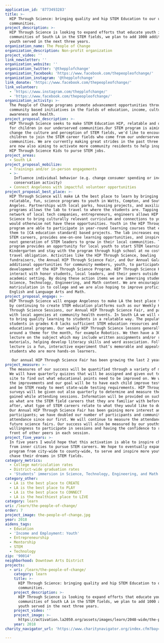 ```yaml
---
application_id: '8773493283'
title: >-
  HIP Through Science: bringing quality and hip STEM Education to our urban
  communities.
project_description: >-
  HIP Through Science is looking to expand efforts that educate youth in the
  communities of South LA in the STEM fields, we plan to add 1000 additional
  youth served in the next three years.
organization_name: The People of Change
organization_description: Non-profit organization
project_video: ''
link_newsletter: ''
organization_website: ''
organization_twitter: '@thepplofchange'
organization_facebook: 'https://www.facebook.com/thepeopleofchange/'
organization_instagram: '@thepplofchange'
link_donate: 'https://www.facebook.com/thepeopleofchange/'
link_volunteer:
  - 'https://www.instagram.com/thepplofchange/'
  - 'https://www.facebook.com/thepeopleofchange/'
organization_activity: >-
  The People of Change programs promote advancement opportunities through
  community based initiatives in the fields of education, income, cultural
  awareness and health.
project_proposal_description: >-
  HIP Through Science seeks to make STEM Education HIP, relatable and obtainable
  for children in our underserved communities.Our STEM program is aiming to
  change the culture and perception of STEM fields, we'd like to encourage more
  children to join the STEM career fields who come from our underserved
  communities. We are currently making great strides in the past three years,we
  are now also aiming to activate more community residents to help inspire our
  HIP Through Science Kids to purse STEM jobs.
project_areas:
  - South LA
project_proposal_mobilize:
  - Trainings and/or in-person engagements
  - >-
    Influence individual behavior (e.g. change consumer spending or increase
    conservation activity)
  - Connect Angelenos with impactful volunteer opportunities
project_proposal_best_place: >-
  HIP Through Science will make LA the best place to learn by bringing
  relatable, fun, science programs to youth in Watts, Compton, and South Los
  Angeles. Partnerships with local parks, housing projects, and auxiliary school
  programs allows the lab to travel to where the students are. Tapping into a
  network of local tech companies, entrepreneurs, engineers allows HIP Through
  Science to bring culturally relevant curriculum and connections to youth who
  would otherwise not have these opportunities. Youth in the HIP Through Science
  program are able to participate in year-round learning courses that expose
  them to [CA education standard] based projects. The lab increases exposure to
  STEM careers, provides one-on-one learning opportunities, and inspires the
  next generation of STEM leaders to grow in their local communities. The
  program provides an opportunity for local youth to start STEM learning in
  Kindergarten and stay with the program through high school at no cost and no
  travel obligation. Activities like the HIP Through Science, bowling
  fundraisers, the Annual HIP Through Science Fair, and Our Annual Galas are
  additional opportunities for community members, youth, to participate in the
  development of the HIP Through Science Program. HIP Through Science Kids
  interact with honor students, local leaders, and their peers outside of an
  academic setting. By doing these action items we are immersing students in
  Science, Technology, Engineering, and Math content. We are encouraging
  matriculation in to college and we are also hoping to improve proficiency in
  English and Language Arts and Math.
project_proposal_engage: >-
  HIP Through Science will engage Angelenos to make LA the best place to learn
  by continuing to create STEM education platforms such as our Weekly HIP
  Through Science Sessions, our Annual HIP Through Science Fair, and partnering
  with local agencies at community health events. In South LA we will continue
  to bring quality learning to students in a relatable way. The population of
  students in grades K-8 lacks sufficient STEM education resources and
  educational programs. Our weekly HIP Through Science lessons generally revolve
  around a theme for the month, for example Robotics. We then have a 30 minute
  lecture on the subject which may include written assignments and/or reading
  materials, helping develop literacy skills and word association. Following the
  lecture is a fun, interactive experiment that’s memorable and appeals to
  students who are more hands-on learners. 
   
   Our annual HIP Through Science Fair has been growing the last 2 years and were heading into our 3rd, which will surpass the two previous in terms of participation and community support. The Science fair in South LA, particularly Watts community allows students the platform to be recognized for their academic ability in the STEM field. We've have had projects such as creating plasma, breaking down the chemical reaction of a smoke bomb, air propulsion devices and alternative energy methods. This event showcases children with a passion for science and those who witness an opportunity to be engaged and gain interest.
project_measure: >-
  The measures of our success will be quantified through a variety of methods.
  We will have quarterly quizzes that will be assigned and given out to each
  site to find out what educational points need to be improved on. We will track
  the improvements and our goal will be to have each child improve test scores
  and be STEM ready to meet state-wide testing requirements. HIP Through Science
  surveys will be given out also quarterly to determine and measure the interest
  gained while attending sessions. Information will be provided on such topics
  as what are the STEM field careers that they are familiar with before and
  after, what type of STEM careers relate to what they would like to do in life.
  Our Annual HIP Through Science Fair has been gaining more interest and more
  participants; we have doubled our number of participants and community
  attendance since our first. We will continue to measure the attendance of our
  future science fairs. Our success will also be measured by our youths’
  willingness to participate in sessions and having the confidence to read in
  front of other peers in each session.
project_five_years: >-
  In five years I would hope that this activation is able to inspire children
  from inner cities to pursue STEM careers. We hope to eventually expand this
  program from city-wide to county-wide, to serve and inspire more youth to
  chase their dreams in STEM fields.
category_metrics:
  - College matriculation rates
  - District-wide graduation rates
  - 'Students’ immersion in Science, Technology, Engineering, and Math content'
category_other:
  - LA is the best place to CREATE
  - LA is the best place to PLAY
  - LA is the best place to CONNECT
  - LA is the healthiest place to LIVE
category: learn
uri: /learn/the-people-of-change/
order: 7
project_image: the-people-of-change.jpg
year: 2018
aidens_tags:
  - Education
  - 'Income and Employment: Youth'
  - Entrepreneurship
  - Mentorship
  - STEM
  - Technology
zip: '90014'
neighborhood: Downtown Arts District
projects:
  - uri: /learn/the-people-of-change/
    category: learn
    title: >-
      HIP Through Science: bringing quality and hip STEM Education to our urban
      communities.
    project_description: >-
      HIP Through Science is looking to expand efforts that educate youth in the
      communities of South LA in the STEM fields, we plan to add 1000 additional
      youth served in the next three years.
    project_video: ''
    project_image: >-
      https://activation.la2050.org/assets/images/learn/2048-wide/the-people-of-change.jpg
    year: 2018
charity_navigator_url: 'https://www.charitynavigator.org/index.cfm?bay=search.profile&ein='

---
```

